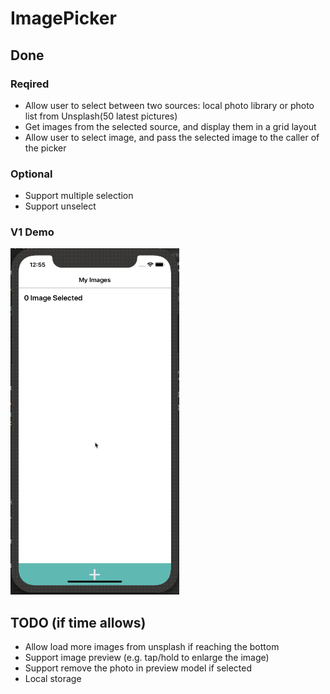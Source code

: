 # ImagePicker

## Done

### Reqired

- Allow user to select between two sources: local photo library or photo list from Unsplash(50 latest pictures)
- Get images from the selected source, and display them in a grid layout
- Allow user to select image, and pass the selected image to the caller of the picker

### Optional

- Support multiple selection
- Support unselect

### V1 Demo

<img src='https://github.com/sine27/ImagePicker/blob/master/v1.gif?raw=true' title='image picker' width='270' alt='Video Walkthrough' />

## TODO (if time allows)

- Allow load more images from unsplash if reaching the bottom
- Support image preview (e.g. tap/hold to enlarge the image)
- Support remove the photo in preview model if selected
- Local storage
